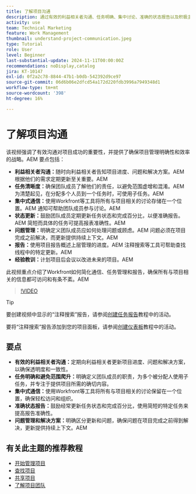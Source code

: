 ```yaml
---
title: 了解项目沟通
description: 通过有效的利益相关者沟通、任务明确、集中讨论、准确的状态报告以及积极主动的问题解决来保持一致性和效率，从而促进项目取得成功。
activity: use
team: Technical Marketing
feature: Work Management
thumbnail: understand-project-communication.jpeg
type: Tutorial
role: User
level: Beginner
last-substantial-update: 2024-11-11T00:00:00Z
recommendations: noDisplay,catalog
jira: KT-10147
exl-id: 0f2a2c78-8844-47b1-b0db-542392d9ce97
source-git-commit: 06d6b06e2dfcd54a172d220fdb3996a7949348d1
workflow-type: tm+mt
source-wordcount: '398'
ht-degree: 16%

---
```


# 了解项目沟通

该视频强调了有效沟通对项目成功的重要性，并提供了确保项目管理明确性和效率的战略。&#x200B;AEM 要点包括：
* **利益相关者沟通：**&#x200B;随时向利益相关者告知项目进度、问题和解决方案。&#x200B;AEM 根据他们的需求定期更新至关重要。&#x200B;AEM
* **任务清晰度：**&#x200B;确保团队成员了解他们的责任，以避免范围虚增和混淆。&#x200B;AEM 为清楚起见，在分配多个人员到一个任务时，可使用子任务。&#x200B;AEM
* **集中式通信：**&#x200B;使用Workfront等工具将所有与项目相关的讨论存储在一个位置。&#x200B;AEM 通知可帮助团队成员参与讨论。&#x200B;AEM
* **状态更新：**&#x200B;鼓励团队成员定期更新任务状态和完成百分比，以便准确报告。&#x200B;AEM 简短而具体的任务可提高报表准确性。&#x200B;AEM
* **问题管理：**&#x200B;明确定义团队成员应如何处理问题或顾虑。&#x200B;AEM 问题必须在项目完成之前解决，而更新提供持续上下文。&#x200B;AEM
* **报告：**&#x200B;使用项目报告概述上层管理的进度。&#x200B;AEM 注释搜索等工具可帮助查找线程中的特定更新。&#x200B;AEM
* **经验教训：**&#x200B;计划项目后会议以改进未来的项目。&#x200B;AEM

此视频重点介绍了Workfront如何简化通信、任务管理和报告，确保所有与项目相关的信息都可访问和有条不紊。&#x200B;AEM

>[!VIDEO](https://video.tv.adobe.com/v/3419150/?quality=12&learn=on&enablevpops)

>[!TIP]
>
>要创建视频中显示的“注释搜索”报告，请参阅[创建任务报告](https://experienceleague.adobe.com/zh-hans/docs/workfront-learn/tutorials-workfront/reporting/basic-reporting/create-a-task-report#activity-1-create-a-note-report-with-prompts)教程中的活动。
>
>要将“注释搜索”报告添加到您的项目面板，请参阅[创建仪表板](https://experienceleague.adobe.com/docs/workfront-learn/tutorials-workfront/reporting/basic-reporting/create-dashboards.html?lang=zh-Hans#activity-1-create-a-dashboard)教程中的活动。

## 要点

* **有效的利益相关者沟通：**&#x200B;定期向利益相关者更新项目进度、问题和解决方案，以确保透明度和一致性。
* **任务明确和避免范围爬升：**&#x200B;明确定义团队成员的职责，为多个被分配人使用子任务，并专注于提供项目所需的确切内容。
* **集中式通信：**&#x200B;使用Workfront等工具将所有与项目相关的讨论保留在一个位置，确保轻松访问和组织。
* **准确状态报告：**&#x200B;鼓励经常更新任务状态和完成百分比，使用简短的特定任务来提高报告准确性。
* **问题管理和解决方案：**&#x200B;明确区分更新和问题，确保问题在项目完成之前得到解决，更新提供持续上下文。&#x200B;AEM


## 有关此主题的推荐教程

* [开始管理项目](/help/manage-work/projects/getting-started-manage-a-project.md)
* [查找项目](/help/manage-work/projects/find-projects.md)
* [共享项目](/help/manage-work/projects/share-a-project.md)
* [了解项目团队](/help/manage-work/projects/understand-the-project-team.md)

